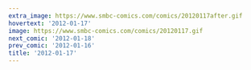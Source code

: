 ```yaml
---
extra_image: https://www.smbc-comics.com/comics/20120117after.gif
hovertext: '2012-01-17'
image: https://www.smbc-comics.com/comics/20120117.gif
next_comic: '2012-01-18'
prev_comic: '2012-01-16'
title: '2012-01-17'
---
```


